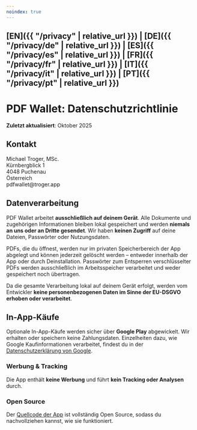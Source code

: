```yaml
---
noindex: true
---
```


## [EN]({{ "/privacy" | relative_url }}) | [DE]({{ "/privacy/de" | relative_url }}) | [ES]({{ "/privacy/es" | relative_url }}) | [FR]({{ "/privacy/fr" | relative_url }}) | [IT]({{ "/privacy/it" | relative_url }}) | [PT]({{ "/privacy/pt" | relative_url }})

# PDF Wallet: Datenschutzrichtlinie

**Zuletzt aktualisiert**: Oktober 2025

## Kontakt

Michael Troger, MSc.  
Kürnbergblick 1  
4048 Puchenau  
Österreich  
&#112;&#100;&#102;&#119;&#97;&#108;&#108;&#101;&#116;&#64;&#116;&#114;&#111;&#103;&#101;&#114;&#46;&#97;&#112;&#112;

## Datenverarbeitung

PDF Wallet arbeitet **ausschließlich auf deinem Gerät**.
Alle Dokumente und zugehörigen Informationen bleiben lokal gespeichert und werden **niemals an uns oder an Dritte gesendet**.
Wir haben **keinen Zugriff** auf deine Dateien, Passwörter oder Nutzungsdaten.

PDFs, die du öffnest, werden nur im privaten Speicherbereich der App abgelegt und können jederzeit gelöscht werden – entweder innerhalb der App oder durch Deinstallation.
Passwörter zum Entsperren verschlüsselter PDFs werden ausschließlich im Arbeitsspeicher verarbeitet und weder gespeichert noch übertragen.

Da die gesamte Verarbeitung lokal auf deinem Gerät erfolgt, werden vom Entwickler **keine personenbezogenen Daten im Sinne der EU-DSGVO erhoben oder verarbeitet**.

## In-App-Käufe

Optionale In-App-Käufe werden sicher über **Google Play** abgewickelt.
Wir erhalten oder speichern keine Zahlungsdaten.
Einzelheiten dazu, wie Google Kaufinformationen verarbeitet, findest du in der [Datenschutzerklärung von Google](https://policies.google.com/privacy).

### Werbung & Tracking

Die App enthält **keine Werbung** und führt **kein Tracking oder Analysen** durch.

### Open Source

Der [Quellcode der App](https://github.com/michaeltroger/pdfwallet-android) ist vollständig Open Source, sodass du nachvollziehen kannst, wie sie funktioniert.
